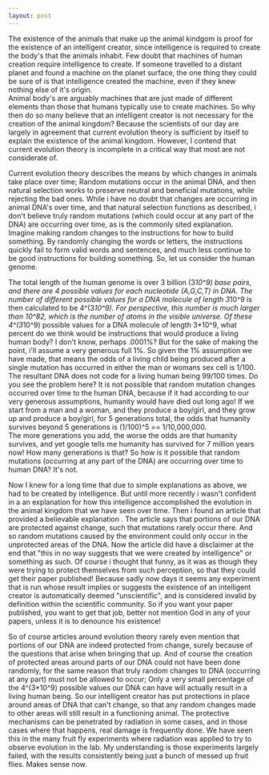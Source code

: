 ```yaml
---
layout: post
---
```

The existence of the animals that make up the animal kindgom is proof for the existence of an intelligent creator, since intelligence is required to create the
body's that the animals inhabit.  Few doubt that machines of human creation require intelligence to create.  If someone travelled to a distant planet and
found a machine on the planet surface, the one thing they could be sure of is that intelligence created the machine, even if they knew nothing else of it's origin.  
Animal body's are arguably machines that are just made of different elements than those that humans typically use to create machines.  So why then do so many believe
that an intelligent creator is not necessary for the creation of the animal kingdom?  Because the scientists of our day are largely in agreement that current evolution
theory is sufficient by itself to explain the existence of the animal kingdom.  However, I contend that current evolution theory is incomplete in a critical way that
most are not considerate of.

Current evolution theory describes the means by which changes in animals take place over time; Random mutations occur in the animal DNA, and then natural selection
works to preserve neutral and beneficial mutations, while rejecting the bad ones. While i have no doubt that changes are occurring in animal DNA's over time, and that
natural selection functions as described, i don't believe truly random mutations (which could occur at any part of the DNA) are occurring over time, as is the
commonly sited explanation.  Imagine making random changes to the instructions for how to build something.  By randomly changing the words or letters, the instructions
quickly fail to form valid words and sentences, and much less continue to be good instructions for building something.  So, let us consider the human genome.

The total length of the human genome is over 3 billion (3*10^9) base pairs, and there are 4 possible values for each nucleotide (A,G,C,T) in DNA.
The number of different possible values for a DNA molecule of length 3*10^9 is then calculated to be 4^(3*10^9).  For perspective, this number is much larger than 10^82,
which is the number of atoms in the visible universe.  Of these 4^(3*10^9) possible values for a DNA molecule of length 3*10^9, what percent do we think would be
instructions that would produce a living human body?  I don't know, perhaps .0001%?  But for the sake of making the point, i'll assume a very generous full 1%.  So given
the 1% assumption we have made, that means the odds of a living child being produced after a single mutation has occurred in either the man or womans sex cell is 1/100.  
The resultant DNA does not code for a living human being 99/100 times.  Do you see the problem here?  It is not possible that random mutation changes occurred over time to
the human DNA, because if it had according to our very generous assumptions, humanity would have died out long ago! If we start from a man and a woman, and they produce
a boy/girl, and they grow up and produce a boy/girl, for 5 generations total, the odds that humanity survives beyond 5 generations is (1/100)^5 == 1/10,000,000.  
The more generations you add, the worse the odds are that humanity survives, and yet google tells me humanity has survived for 7 million years now!  How many generations
is that?  So how is it possible that random mutations (occurring at any part of the DNA) are occurring over time to human DNA?  It's not.

Now I knew for a long time that due to simple explanations as above, we had to be created by intelligence.  But until more recently i wasn't confident in a an
explanation for how this intelligence accomplished the evolution in the animal kingdom that we have seen over time.  Then i found an article that provided a believable
explanation <link here>.  The article says that portions of our DNA are protected against change, such that mutations rarely occur there.  And so random mutations
caused by the environment could only occur in the unprotected areas of the DNA.  Now the article did have a disclaimer at the end that "this in no way suggests that
we were created by intelligence" or something as such.  Of course i thought that funny, as it was as though they were trying to protect themselves from such perception,
so that they could get their paper published!  Because sadly now days it seems any experiment that is run whose result implies or suggests the existence of an intelligent
creator is automatically deemed "unscientific", and is considered invalid by definition within the scientific community.  So if you want your paper published, you want
to get that job, better not mention God in any of your papers, unless it is to denounce his existence!

So of course articles around evolution theory rarely even mention that portions of our DNA are indeed protected from change, surely because of the questions
that arise when bringing that up.  And of course the creation of protected areas around parts of our DNA could not have been done randomly,
for the same reason that truly random changes to DNA (occurring at any part) must not be allowed to occur;  Only a very small percentage of the 4^(3*10^9) possible
values our DNA can have will actually result in a living human being.  So our intelligent creator has put protections in place around areas of DNA that can't change,
so that any random changes made to other areas will still result in a functioning animal. The protective mechanisms can be penetrated by radiation in some cases,
and in those cases where that happens, real damage is frequently done.  We have seen this in the many fruit fly experiments where radiation was applied to try to observe
evolution in the lab.  My understanding is those experiments largely failed, with the results consistently being just a bunch of messed up fruit flies.  Makes sense now.